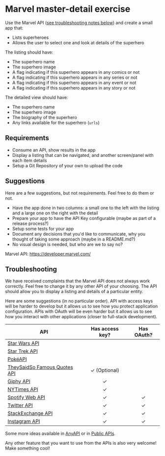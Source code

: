 # Marvel master-detail exercise

Use the Marvel API ([see troubleshooting notes below](#troubleshooting)) and create a small app that:

- Lists superheroes
- Allows the user to select one and look at details of the superhero

The listing should have:

- The superhero name
- The superhero image
- A flag indicating if this superhero appears in any comics or not
- A flag indicating if this superhero appears in any series or not
- A flag indicating if this superhero appears in any event or not
- A flag indicating if this superhero appears in any story or not

The detailed view should have:

- The superhero name
- The superhero image
- The biography of the superhero
- Any links available for the superhero (`urls`)

## Requirements

- Consume an API, show results in the app
- Display a listing that can be navigated, and another screen/panel with each item details
- Setup a Git Repository of your own to upload the code

## Suggestions

Here are a few suggestions, but not requirements. Feel free to do them or not.

- Have the app done in two columns: a small one to the left with the listing and a large one on the right with the detail
- Prepare your app to have the API Key configurable (maybe as part of a release process?)
- Setup some tests for your app
- Document any decisions that you'd like to communicate, why you thought of taking some approach (maybe in a README.md?)
- No visual design is needed, but who are we to say no?

Marvel API: https://developer.marvel.com/

## Troubleshooting

We have received complaints that the Marvel API does not always work correctly. Feel free to change it by any other API of your choosing. The API should allow you to display a listing and details of a particular entity.

Here are some suggestions (in no particular order). API with access keys will be harder to develop but it allows us to see how you protect application configuration. APIs with OAuth will be even harder but it allows us to see how you interact with other applications (closer to full-stack development).

| API                                                                                        | Has access key? | Has OAuth? |
|--------------------------------------------------------------------------------------------|:---------------:|:----------:|
| [Star Wars API](https://swapi.co/)                                                         |                 |            |
| [Star Trek API](http://stapi.co/)                                                          |                 |            |
| [PokéAPI](https://pokeapi.co/docs/v2.html)                                                 |                 |            |
| [TheySaidSo Famous Quotes API](https://theysaidso.com/api/)                                |   ✓ (Optional)  |           |
| [Giphy API](https://developers.giphy.com/docs/)                                            |       ✓         |            |
| [NYTimes API](https://developer.nytimes.com/)                                              |       ✓         |            |
| [Spotify Web API](https://developer.spotify.com/documentation/web-api/)                    |       ✓         |     ✓     |
| [Twitter API](https://developer.twitter.com/en/docs.html)                                  |       ✓         |     ✓      |
| [StackExchange API](https://api.stackexchange.com/)                                        |       ✓         |     ✓      |
| [Instagram API](https://www.instagram.com/developer/)                                      |       ✓         |     ✓     |


Some more ideas available in [AnyAPI](https://any-api.com/) or in [Public APIs](https://github.com/public-apis/public-apis).

Any other feature that you want to use from the APIs is also very welcome! Make something cool!